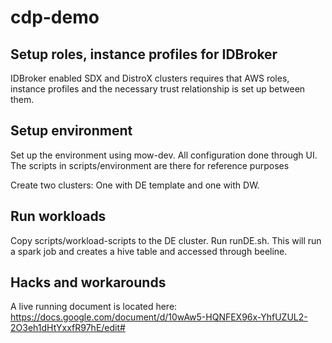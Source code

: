 # cdp-demo

## Setup roles, instance profiles for IDBroker
IDBroker enabled SDX and DistroX clusters requires that AWS roles, instance profiles and the necessary trust relationship is set up between them.

## Setup environment
Set up the environment using mow-dev. All configuration done through UI. The scripts in scripts/environment are there for reference purposes

Create two clusters: One with DE template and one with DW.

## Run workloads
Copy scripts/workload-scripts to the DE cluster. 
Run runDE.sh. This will run a spark job and creates a hive table and accessed through beeline.

## Hacks and workarounds
A live running document is located here: https://docs.google.com/document/d/10wAw5-HQNFEX96x-YhfUZUL2-2O3eh1dHtYxxfR97hE/edit#



